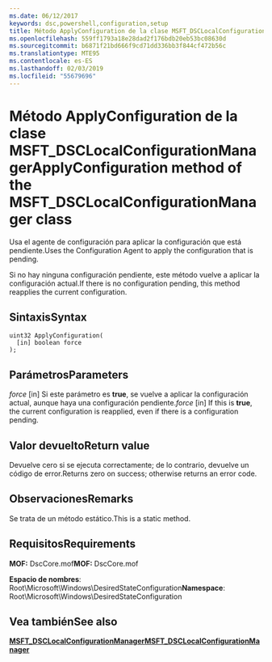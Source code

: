```yaml
---
ms.date: 06/12/2017
keywords: dsc,powershell,configuration,setup
title: Método ApplyConfiguration de la clase MSFT_DSCLocalConfigurationManager
ms.openlocfilehash: 559ff1793a18e28dad2f176bdb20eb53bc08630d
ms.sourcegitcommit: b6871f21bd666f9cd71dd336bb3f844cf472b56c
ms.translationtype: MTE95
ms.contentlocale: es-ES
ms.lasthandoff: 02/03/2019
ms.locfileid: "55679696"
---
```

# <a name="applyconfiguration-method-of-the-msftdsclocalconfigurationmanager-class"></a><span data-ttu-id="d7bda-103">Método ApplyConfiguration de la clase MSFT_DSCLocalConfigurationManager</span><span class="sxs-lookup"><span data-stu-id="d7bda-103">ApplyConfiguration method of the MSFT_DSCLocalConfigurationManager class</span></span>

<span data-ttu-id="d7bda-104">Usa el agente de configuración para aplicar la configuración que está pendiente.</span><span class="sxs-lookup"><span data-stu-id="d7bda-104">Uses the Configuration Agent to apply the configuration that is pending.</span></span>

<span data-ttu-id="d7bda-105">Si no hay ninguna configuración pendiente, este método vuelve a aplicar la configuración actual.</span><span class="sxs-lookup"><span data-stu-id="d7bda-105">If there is no configuration pending, this method reapplies the current configuration.</span></span>

## <a name="syntax"></a><span data-ttu-id="d7bda-106">Sintaxis</span><span class="sxs-lookup"><span data-stu-id="d7bda-106">Syntax</span></span>

```mof
uint32 ApplyConfiguration(
  [in] boolean force
);
```

## <a name="parameters"></a><span data-ttu-id="d7bda-107">Parámetros</span><span class="sxs-lookup"><span data-stu-id="d7bda-107">Parameters</span></span>

<span data-ttu-id="d7bda-108">*force* \[in\] Si este parámetro es **true**, se vuelve a aplicar la configuración actual, aunque haya una configuración pendiente.</span><span class="sxs-lookup"><span data-stu-id="d7bda-108">*force* \[in\] If this is **true**, the current configuration is reapplied, even if there is a configuration pending.</span></span>

## <a name="return-value"></a><span data-ttu-id="d7bda-109">Valor devuelto</span><span class="sxs-lookup"><span data-stu-id="d7bda-109">Return value</span></span>

<span data-ttu-id="d7bda-110">Devuelve cero si se ejecuta correctamente; de lo contrario, devuelve un código de error.</span><span class="sxs-lookup"><span data-stu-id="d7bda-110">Returns zero on success; otherwise returns an error code.</span></span>

## <a name="remarks"></a><span data-ttu-id="d7bda-111">Observaciones</span><span class="sxs-lookup"><span data-stu-id="d7bda-111">Remarks</span></span>

<span data-ttu-id="d7bda-112">Se trata de un método estático.</span><span class="sxs-lookup"><span data-stu-id="d7bda-112">This is a static method.</span></span>

## <a name="requirements"></a><span data-ttu-id="d7bda-113">Requisitos</span><span class="sxs-lookup"><span data-stu-id="d7bda-113">Requirements</span></span>

<span data-ttu-id="d7bda-114">**MOF:** DscCore.mof</span><span class="sxs-lookup"><span data-stu-id="d7bda-114">**MOF:** DscCore.mof</span></span>

<span data-ttu-id="d7bda-115">**Espacio de nombres**: Root\Microsoft\Windows\DesiredStateConfiguration</span><span class="sxs-lookup"><span data-stu-id="d7bda-115">**Namespace**: Root\Microsoft\Windows\DesiredStateConfiguration</span></span>

## <a name="see-also"></a><span data-ttu-id="d7bda-116">Vea también</span><span class="sxs-lookup"><span data-stu-id="d7bda-116">See also</span></span>

[<span data-ttu-id="d7bda-117">**MSFT_DSCLocalConfigurationManager**</span><span class="sxs-lookup"><span data-stu-id="d7bda-117">**MSFT_DSCLocalConfigurationManager**</span></span>](msft-dsclocalconfigurationmanager.md)